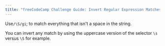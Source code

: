 ```yaml
---
title: "freeCodeCamp Challenge Guide: Invert Regular Expression Matches with JavaScript"
---
```


Use`/\S/gi`; to match everything that isn't a space in the string.

You can invert any match by using the uppercase version of the selector `\s` versus `\S` for example.
